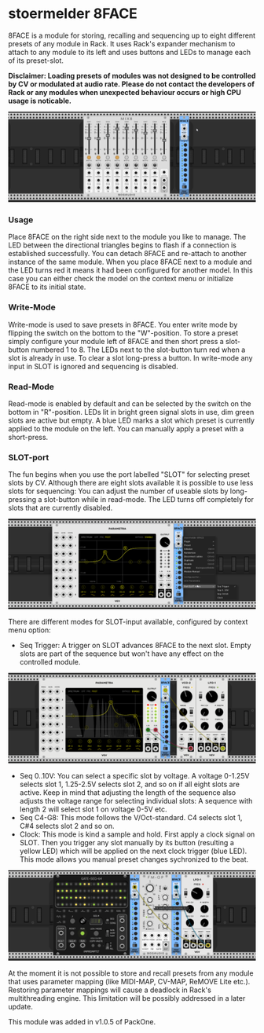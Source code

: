 # stoermelder 8FACE

8FACE is a module for storing, recalling and sequencing up to eight different presets of any module in Rack. It uses Rack's expander mechanism to attach to any module to its left and uses buttons and LEDs to manage each of its preset-slot.

**Disclaimer: Loading presets of modules was not designed to be controlled by CV or modulated at audio rate. Please do not contact the developers of Rack or any modules when unexpected behaviour occurs or high CPU usage is noticable.**

![8FACE Intro](./EightFace-intro.gif)

### Usage

Place 8FACE on the right side next to the module you like to manage. The LED between the directional triangles begins to flash if a connection is established successfully. You can detach 8FACE and re-attach to another instance of the same module. When you place 8FACE next to a module and the LED turns red it means it had been configured for another model. In this case you can either check the model on the context menu or initialize 8FACE to its initial state.

### Write-Mode

Write-mode is used to save presets in 8FACE. You enter write mode by flipping the switch on the bottom to the "W"-position. To store a preset simply configure your module left of 8FACE and then short press a slot-button numbered 1 to 8. The LEDs next to the slot-button turn red when a slot is already in use. To clear a slot long-press a button. In write-mode any input in SLOT is ignored and sequencing is disabled.

### Read-Mode

Read-mode is enabled by default and can be selected by the switch on the bottom in "R"-position. LEDs lit in bright green signal slots in use, dim green slots are active but empty. A blue LED marks a slot which preset is currently applied to the module on the left. You can manually apply a preset with a short-press.

### SLOT-port

The fun begins when you use the port labelled "SLOT" for selecting preset slots by CV. Although there are eight slots available it is possible to use less slots for sequencing: You can adjust the number of useable slots by long-pressing a slot-button while in read-mode. The LED turns off completely for slots that are currently disabled.

![8FACE sequencing](./EightFace-context.png)

There are different modes for SLOT-input available, configured by context menu option:

- Seq Trigger:
A trigger on SLOT advances 8FACE to the next slot. Empty slots are part of the sequence but won't have any effect on the controlled module.

![8FACE sequencing](./EightFace-trig.gif)

- Seq 0..10V:
You can select a specific slot by voltage. A voltage 0-1.25V selects slot 1, 1.25-2.5V selects slot 2, and so on if all eight slots are active. Keep in mind that adjusting the length of the sequence also adjusts the voltage range for selecting individual slots: A sequence with length 2 will select slot 1 on voltage 0-5V etc.
- Seq C4-G8: 
This mode follows the V/Oct-standard. C4 selects slot 1, C#4 selects slot 2 and so on.
- Clock:
This mode is kind a sample and hold. First apply a clock signal on SLOT. Then you trigger any slot manually by its button (resulting a yellow LED) which will be applied on the next clock trigger (blue LED). This mode allows you manual preset changes sychronized to the beat.

![8FACE clock mode](./EightFace-clock.gif)

At the moment it is not possible to store and recall presets from any module that uses parameter mapping (like MIDI-MAP, CV-MAP, ReMOVE Lite etc.). Restoring parameter mappings will cause a deadlock in Rack's multithreading engine. This limitation will be possibly addressed in a later update.

This module was added in v1.0.5 of PackOne.